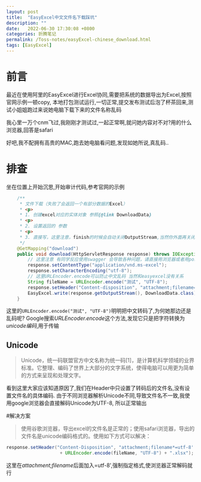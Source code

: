 ```yaml
---
layout: post
title:  "EasyExcel中文文件名下载踩坑"
description: ""
date:   2022-06-30 17:30:08 +0800
categories: 折腾笔记
permalink: /Toss-notes/easyExcel-chinese_download.html
tags: [EasyExcel]
---
```

# 前言

最近在使用阿里的EasyExcel进行Excel协同,需要把系统的数据导出为Excel,按照官网示例一顿copy,
本地打包测试运行,一切正常,提交发布测试后泡了杯茶回来,测试小姐姐跑过来说她电脑下载下来的文件名称乱码

我心里一万个cnm飞过,我刚刚才测试过,一起正常啊,就问她内容对不对?用的什么浏览器,回答是safari

好吧,我不配拥有高贵的MAC,跑去她电脑看问题,发现如她所说,真乱码..

# 排查
坐在位置上开始沉思,开始审计代码,参考官网的示例
```java
    /**
     * 文件下载（失败了会返回一个有部分数据的Excel）
     * <p>
     * 1. 创建excel对应的实体对象 参照{@link DownloadData}
     * <p>
     * 2. 设置返回的 参数
     * <p>
     * 3. 直接写，这里注意，finish的时候会自动关闭OutputStream,当然你外面再关闭流问题不大
     */
    @GetMapping("download")
    public void download(HttpServletResponse response) throws IOException {
        // 这里注意 有同学反应使用swagger 会导致各种问题，请直接用浏览器或者用postman
        response.setContentType("application/vnd.ms-excel");
        response.setCharacterEncoding("utf-8");
        // 这里URLEncoder.encode可以防止中文乱码 当然和easyexcel没有关系
        String fileName = URLEncoder.encode("测试", "UTF-8");
        response.setHeader("Content-disposition", "attachment;filename=" + fileName + ".xlsx");
        EasyExcel.write(response.getOutputStream(), DownloadData.class).sheet("模板").doWrite(data());
    }
```

这里的```URLEncoder.encode("测试", "UTF-8")```明明把中文转码了,为何她那边还是乱码呢?
Google搜索*URLEncoder.encode*这个方法,发现它只是把字符转换为*unicode编码*,用于传输
## Unicode
>Unicode，统一码联盟官方中文名称为统一码[1]，是计算机科学领域的业界标准。它整理、编码了世界上大部分的文字系统，使得电脑可以用更为简单的方式来呈现和处理文字。

看到这里大家应该知道原因了,我们在Header中只设置了转码后的文件名,没有设置文件名的具体编码.
由于不同浏览器解析Unicode不同,导致文件名不一致,我使用google浏览器会直接解码Unicode为UTF-8, 所以正常输出

#解决方案
> 使用谷歌浏览器，导出excel的文件名是正常的；使用safari浏览器，导出的文件名是unicode编码格式的。使用如下方式可以解决：

```java
response.setHeader("Content-Disposition", "attachment;filename*=utf-8''"
                    + URLEncoder.encode(fileName, "UTF-8") + ".xlsx");
```
这里在*attachment;filename*后面加入=utf-8',强制指定格式,使浏览器正常解码就行
